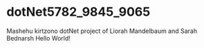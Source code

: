# dotNet5782_9845_9065
Mashehu kirtzono 
dotNet project of Liorah Mandelbaum and Sarah Bednarsh
Hello World!
